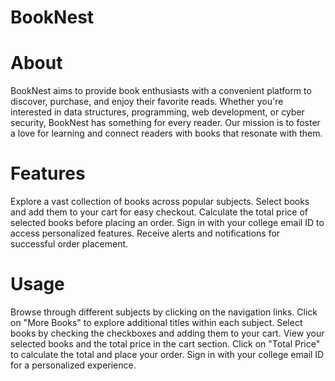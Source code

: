 # BookNest
# About

BookNest aims to provide book enthusiasts with a convenient platform to discover, purchase, and enjoy their favorite reads. Whether you're interested in data structures, programming, web development, or cyber security, BookNest has something for every reader. Our mission is to foster a love for learning and connect readers with books that resonate with them.

# Features

Explore a vast collection of books across popular subjects.
Select books and add them to your cart for easy checkout.
Calculate the total price of selected books before placing an order.
Sign in with your college email ID to access personalized features.
Receive alerts and notifications for successful order placement.

# Usage

Browse through different subjects by clicking on the navigation links.
Click on "More Books" to explore additional titles within each subject.
Select books by checking the checkboxes and adding them to your cart.
View your selected books and the total price in the cart section.
Click on "Total Price" to calculate the total and place your order.
Sign in with your college email ID for a personalized experience.
